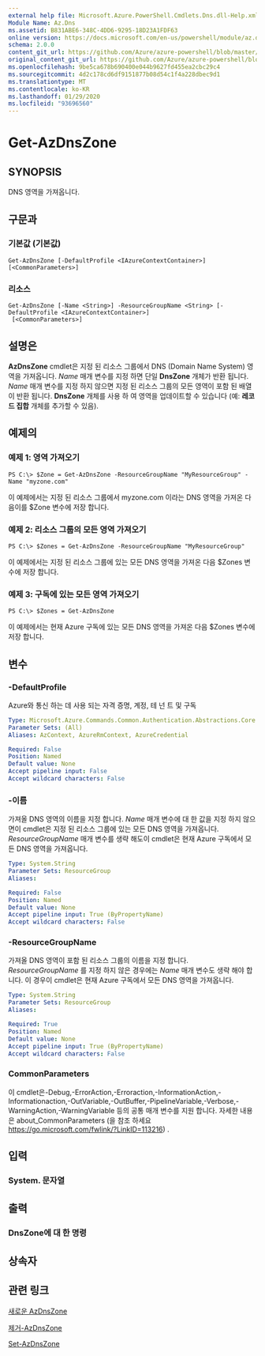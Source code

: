 ```yaml
---
external help file: Microsoft.Azure.PowerShell.Cmdlets.Dns.dll-Help.xml
Module Name: Az.Dns
ms.assetid: B831ABE6-348C-4DD6-9295-18D23A1FDF63
online version: https://docs.microsoft.com/en-us/powershell/module/az.dns/get-azdnszone
schema: 2.0.0
content_git_url: https://github.com/Azure/azure-powershell/blob/master/src/Dns/Dns/help/Get-AzDnsZone.md
original_content_git_url: https://github.com/Azure/azure-powershell/blob/master/src/Dns/Dns/help/Get-AzDnsZone.md
ms.openlocfilehash: 9be5ca678b690400e044b9627fd455ea2cbc29c4
ms.sourcegitcommit: 4d2c178cd6df9151877b08d54c1f4a228dbec9d1
ms.translationtype: MT
ms.contentlocale: ko-KR
ms.lasthandoff: 01/29/2020
ms.locfileid: "93696560"
---
```

# Get-AzDnsZone

## SYNOPSIS
DNS 영역을 가져옵니다.

## 구문과

### 기본값 (기본값)
```
Get-AzDnsZone [-DefaultProfile <IAzureContextContainer>] [<CommonParameters>]
```

### 리소스
```
Get-AzDnsZone [-Name <String>] -ResourceGroupName <String> [-DefaultProfile <IAzureContextContainer>]
 [<CommonParameters>]
```

## 설명은
**AzDnsZone** cmdlet은 지정 된 리소스 그룹에서 DNS (Domain Name System) 영역을 가져옵니다.
*Name* 매개 변수를 지정 하면 단일 **DnsZone** 개체가 반환 됩니다.
*Name* 매개 변수를 지정 하지 않으면 지정 된 리소스 그룹의 모든 영역이 포함 된 배열이 반환 됩니다.
**DnsZone** 개체를 사용 하 여 영역을 업데이트할 수 있습니다 (예: **레코드 집합** 개체를 추가할 수 있음).

## 예제의

### 예제 1: 영역 가져오기
```
PS C:\> $Zone = Get-AzDnsZone -ResourceGroupName "MyResourceGroup" -Name "myzone.com"
```

이 예제에서는 지정 된 리소스 그룹에서 myzone.com 이라는 DNS 영역을 가져온 다음이를 $Zone 변수에 저장 합니다.

### 예제 2: 리소스 그룹의 모든 영역 가져오기
```
PS C:\> $Zones = Get-AzDnsZone -ResourceGroupName "MyResourceGroup"
```

이 예제에서는 지정 된 리소스 그룹에 있는 모든 DNS 영역을 가져온 다음 $Zones 변수에 저장 합니다.

### 예제 3: 구독에 있는 모든 영역 가져오기
```
PS C:\> $Zones = Get-AzDnsZone
```

이 예제에서는 현재 Azure 구독에 있는 모든 DNS 영역을 가져온 다음 $Zones 변수에 저장 합니다.

## 변수

### -DefaultProfile
Azure와 통신 하는 데 사용 되는 자격 증명, 계정, 테 넌 트 및 구독

```yaml
Type: Microsoft.Azure.Commands.Common.Authentication.Abstractions.Core.IAzureContextContainer
Parameter Sets: (All)
Aliases: AzContext, AzureRmContext, AzureCredential

Required: False
Position: Named
Default value: None
Accept pipeline input: False
Accept wildcard characters: False
```

### -이름
가져올 DNS 영역의 이름을 지정 합니다.
*Name* 매개 변수에 대 한 값을 지정 하지 않으면이 cmdlet은 지정 된 리소스 그룹에 있는 모든 DNS 영역을 가져옵니다.
*ResourceGroupName* 매개 변수를 생략 해도이 cmdlet은 현재 Azure 구독에서 모든 DNS 영역을 가져옵니다.

```yaml
Type: System.String
Parameter Sets: ResourceGroup
Aliases:

Required: False
Position: Named
Default value: None
Accept pipeline input: True (ByPropertyName)
Accept wildcard characters: False
```

### -ResourceGroupName
가져올 DNS 영역이 포함 된 리소스 그룹의 이름을 지정 합니다.
*ResourceGroupName* 를 지정 하지 않은 경우에는 *Name* 매개 변수도 생략 해야 합니다.
이 경우이 cmdlet은 현재 Azure 구독에서 모든 DNS 영역을 가져옵니다.

```yaml
Type: System.String
Parameter Sets: ResourceGroup
Aliases:

Required: True
Position: Named
Default value: None
Accept pipeline input: True (ByPropertyName)
Accept wildcard characters: False
```

### CommonParameters
이 cmdlet은-Debug,-ErrorAction,-Erroraction,-InformationAction,-Informationaction,-OutVariable,-OutBuffer,-PipelineVariable,-Verbose,-WarningAction,-WarningVariable 등의 공통 매개 변수를 지원 합니다. 자세한 내용은 about_CommonParameters (을 참조 하세요 https://go.microsoft.com/fwlink/?LinkID=113216) .

## 입력

### System. 문자열

## 출력

### DnsZone에 대 한 명령

## 상속자

## 관련 링크

[새로운 AzDnsZone](./New-AzDnsZone.md)

[제거-AzDnsZone](./Remove-AzDnsZone.md)

[Set-AzDnsZone](./Set-AzDnsZone.md)
